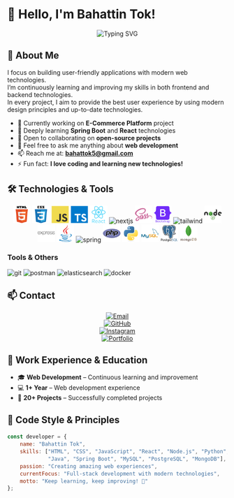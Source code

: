 # 👋 Hello, I'm Bahattin Tok!

<div align="center">
  <img src="https://readme-typing-svg.herokuapp.com?font=Fira+Code&pause=1000&color=2196F3&center=true&vCenter=true&width=435&lines=Web+Developer;Frontend+%26+Backend;Modern+Web+Technologies;Always+Learning+Developer" alt="Typing SVG" />
</div>

## 🚀 About Me

I focus on building user-friendly applications with modern web technologies.  
I’m continuously learning and improving my skills in both frontend and backend technologies.  
In every project, I aim to provide the best user experience by using modern design principles and up-to-date technologies.

- 🔭 Currently working on **E-Commerce Platform** project  
- 🌱 Deeply learning **Spring Boot** and **React** technologies  
- 👯 Open to collaborating on **open-source projects**  
- 💬 Feel free to ask me anything about **web development**  
- 📫 Reach me at: **bahattok5@gmail.com**  
- ⚡ Fun fact: **I love coding and learning new technologies!**

## 🛠️ Technologies & Tools

<p align="center">
  <img src="https://raw.githubusercontent.com/devicons/devicon/master/icons/html5/html5-original-wordmark.svg" alt="html5" width="40" height="40"/>
  <img src="https://raw.githubusercontent.com/devicons/devicon/master/icons/css3/css3-original-wordmark.svg" alt="css3" width="40" height="40"/>
  <img src="https://raw.githubusercontent.com/devicons/devicon/master/icons/javascript/javascript-original.svg" alt="javascript" width="40" height="40"/>
  <img src="https://raw.githubusercontent.com/devicons/devicon/master/icons/typescript/typescript-original.svg" alt="typescript" width="40" height="40"/>
  <img src="https://raw.githubusercontent.com/devicons/devicon/master/icons/react/react-original-wordmark.svg" alt="react" width="40" height="40"/>
  <img src="https://cdn.worldvectorlogo.com/logos/nextjs-2.svg" alt="nextjs" width="40" height="40"/>
  <img src="https://raw.githubusercontent.com/devicons/devicon/master/icons/sass/sass-original.svg" alt="sass" width="40" height="40"/>
  <img src="https://raw.githubusercontent.com/devicons/devicon/master/icons/bootstrap/bootstrap-plain-wordmark.svg" alt="bootstrap" width="40" height="40"/>
  <img src="https://www.vectorlogo.zone/logos/tailwindcss/tailwindcss-icon.svg" alt="tailwind" width="40" height="40"/>
  <img src="https://raw.githubusercontent.com/devicons/devicon/master/icons/nodejs/nodejs-original-wordmark.svg" alt="nodejs" width="40" height="40"/>
  <img src="https://raw.githubusercontent.com/devicons/devicon/master/icons/express/express-original-wordmark.svg" alt="express" width="40" height="40"/>
  <img src="https://raw.githubusercontent.com/devicons/devicon/master/icons/java/java-original.svg" alt="java" width="40" height="40"/>
  <img src="https://www.vectorlogo.zone/logos/springio/springio-icon.svg" alt="spring" width="40" height="40"/>
  <img src="https://raw.githubusercontent.com/devicons/devicon/master/icons/php/php-original.svg" alt="php" width="40" height="40"/>
  <img src="https://raw.githubusercontent.com/devicons/devicon/master/icons/python/python-original.svg" alt="python" width="40" height="40"/>
  <img src="https://raw.githubusercontent.com/devicons/devicon/master/icons/mysql/mysql-original-wordmark.svg" alt="mysql" width="40" height="40"/>
  <img src="https://raw.githubusercontent.com/devicons/devicon/master/icons/postgresql/postgresql-original-wordmark.svg" alt="postgresql" width="40" height="40"/>
  <img src="https://raw.githubusercontent.com/devicons/devicon/master/icons/mongodb/mongodb-original-wordmark.svg" alt="mongodb" width="40" height="40"/>
</p>

### Tools & Others
<p align="left">
  <img src="https://www.vectorlogo.zone/logos/git-scm/git-scm-icon.svg" alt="git" width="40" height="40"/>
  <img src="https://www.vectorlogo.zone/logos/getpostman/getpostman-icon.svg" alt="postman" width="40" height="40"/>
  <img src="https://www.vectorlogo.zone/logos/elastic/elastic-icon.svg" alt="elasticsearch" width="40" height="40"/>
  <img src="https://www.vectorlogo.zone/logos/docker/docker-icon.svg" alt="docker" width="40" height="40"/>
</p>

## 📫 Contact

<div align="center">
  
[![Email](https://img.shields.io/badge/Email-bahattok5%40gmail.com-red?style=for-the-badge&logo=gmail&logoColor=white)](mailto:bahattok5@gmail.com)  
[![GitHub](https://img.shields.io/badge/GitHub-BT--maker-black?style=for-the-badge&logo=github&logoColor=white)](https://github.com/BT-maker)  
[![Instagram](https://img.shields.io/badge/Instagram-bahattin.tok.756-E4405F?style=for-the-badge&logo=instagram&logoColor=white)](https://www.instagram.com/bahattin.tok.756)  
[![Portfolio](https://img.shields.io/badge/Portfolio-bt--maker.github.io-blue?style=for-the-badge&logo=google-chrome&logoColor=white)](https://bt-maker.github.io/Portfolio/)

</div>

## 💼 Work Experience & Education

- 🎓 **Web Development** – Continuous learning and improvement  
- 💻 **1+ Year** – Web development experience  
- 🚀 **20+ Projects** – Successfully completed projects  

## 🎨 Code Style & Principles

```javascript
const developer = {
    name: "Bahattin Tok",
    skills: ["HTML", "CSS", "JavaScript", "React", "Node.js", "Python", 
             "Java", "Spring Boot", "MySQL", "PostgreSQL", "MongoDB"],
    passion: "Creating amazing web experiences",
    currentFocus: "Full-stack development with modern technologies",
    motto: "Keep learning, keep improving! 🚀"
};

